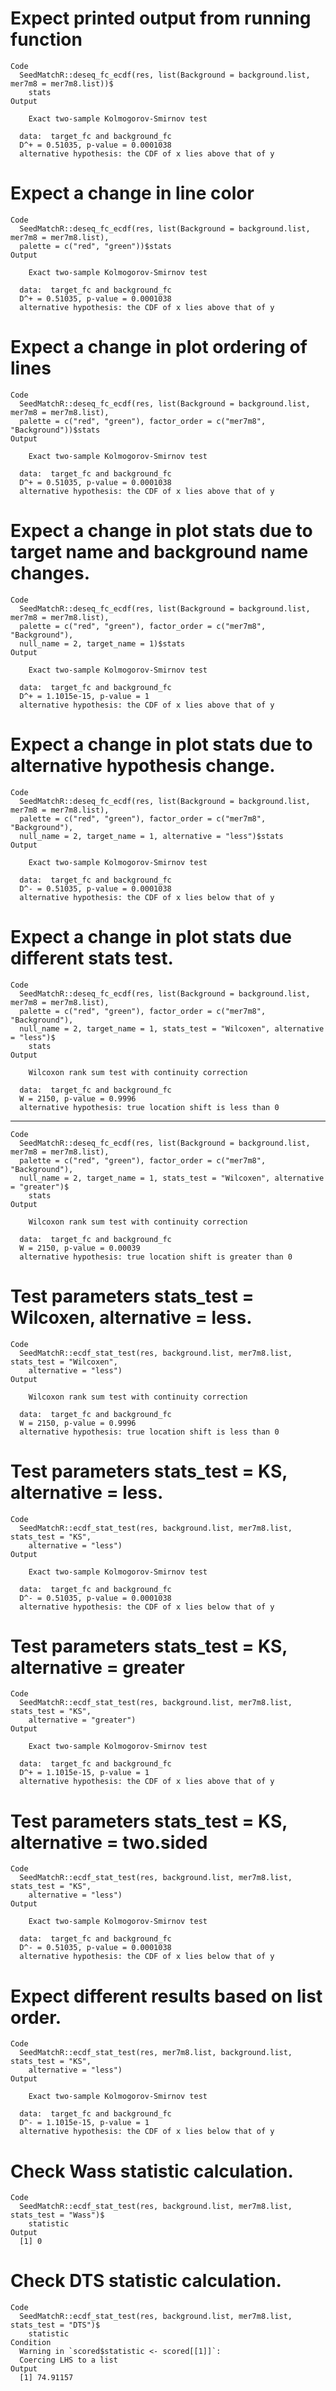 # Expect printed output from running function

    Code
      SeedMatchR::deseq_fc_ecdf(res, list(Background = background.list, mer7m8 = mer7m8.list))$
        stats
    Output
      
      	Exact two-sample Kolmogorov-Smirnov test
      
      data:  target_fc and background_fc
      D^+ = 0.51035, p-value = 0.0001038
      alternative hypothesis: the CDF of x lies above that of y
      

# Expect a change in line color

    Code
      SeedMatchR::deseq_fc_ecdf(res, list(Background = background.list, mer7m8 = mer7m8.list),
      palette = c("red", "green"))$stats
    Output
      
      	Exact two-sample Kolmogorov-Smirnov test
      
      data:  target_fc and background_fc
      D^+ = 0.51035, p-value = 0.0001038
      alternative hypothesis: the CDF of x lies above that of y
      

# Expect a change in plot ordering of lines

    Code
      SeedMatchR::deseq_fc_ecdf(res, list(Background = background.list, mer7m8 = mer7m8.list),
      palette = c("red", "green"), factor_order = c("mer7m8", "Background"))$stats
    Output
      
      	Exact two-sample Kolmogorov-Smirnov test
      
      data:  target_fc and background_fc
      D^+ = 0.51035, p-value = 0.0001038
      alternative hypothesis: the CDF of x lies above that of y
      

# Expect a change in plot stats due to target name and background name changes.

    Code
      SeedMatchR::deseq_fc_ecdf(res, list(Background = background.list, mer7m8 = mer7m8.list),
      palette = c("red", "green"), factor_order = c("mer7m8", "Background"),
      null_name = 2, target_name = 1)$stats
    Output
      
      	Exact two-sample Kolmogorov-Smirnov test
      
      data:  target_fc and background_fc
      D^+ = 1.1015e-15, p-value = 1
      alternative hypothesis: the CDF of x lies above that of y
      

# Expect a change in plot stats due to alternative hypothesis change.

    Code
      SeedMatchR::deseq_fc_ecdf(res, list(Background = background.list, mer7m8 = mer7m8.list),
      palette = c("red", "green"), factor_order = c("mer7m8", "Background"),
      null_name = 2, target_name = 1, alternative = "less")$stats
    Output
      
      	Exact two-sample Kolmogorov-Smirnov test
      
      data:  target_fc and background_fc
      D^- = 0.51035, p-value = 0.0001038
      alternative hypothesis: the CDF of x lies below that of y
      

# Expect a change in plot stats due different stats test.

    Code
      SeedMatchR::deseq_fc_ecdf(res, list(Background = background.list, mer7m8 = mer7m8.list),
      palette = c("red", "green"), factor_order = c("mer7m8", "Background"),
      null_name = 2, target_name = 1, stats_test = "Wilcoxen", alternative = "less")$
        stats
    Output
      
      	Wilcoxon rank sum test with continuity correction
      
      data:  target_fc and background_fc
      W = 2150, p-value = 0.9996
      alternative hypothesis: true location shift is less than 0
      

---

    Code
      SeedMatchR::deseq_fc_ecdf(res, list(Background = background.list, mer7m8 = mer7m8.list),
      palette = c("red", "green"), factor_order = c("mer7m8", "Background"),
      null_name = 2, target_name = 1, stats_test = "Wilcoxen", alternative = "greater")$
        stats
    Output
      
      	Wilcoxon rank sum test with continuity correction
      
      data:  target_fc and background_fc
      W = 2150, p-value = 0.00039
      alternative hypothesis: true location shift is greater than 0
      

# Test parameters stats_test = Wilcoxen, alternative = less.

    Code
      SeedMatchR::ecdf_stat_test(res, background.list, mer7m8.list, stats_test = "Wilcoxen",
        alternative = "less")
    Output
      
      	Wilcoxon rank sum test with continuity correction
      
      data:  target_fc and background_fc
      W = 2150, p-value = 0.9996
      alternative hypothesis: true location shift is less than 0
      

# Test parameters stats_test = KS, alternative = less.

    Code
      SeedMatchR::ecdf_stat_test(res, background.list, mer7m8.list, stats_test = "KS",
        alternative = "less")
    Output
      
      	Exact two-sample Kolmogorov-Smirnov test
      
      data:  target_fc and background_fc
      D^- = 0.51035, p-value = 0.0001038
      alternative hypothesis: the CDF of x lies below that of y
      

# Test parameters stats_test = KS, alternative = greater

    Code
      SeedMatchR::ecdf_stat_test(res, background.list, mer7m8.list, stats_test = "KS",
        alternative = "greater")
    Output
      
      	Exact two-sample Kolmogorov-Smirnov test
      
      data:  target_fc and background_fc
      D^+ = 1.1015e-15, p-value = 1
      alternative hypothesis: the CDF of x lies above that of y
      

# Test parameters stats_test = KS, alternative = two.sided

    Code
      SeedMatchR::ecdf_stat_test(res, background.list, mer7m8.list, stats_test = "KS",
        alternative = "less")
    Output
      
      	Exact two-sample Kolmogorov-Smirnov test
      
      data:  target_fc and background_fc
      D^- = 0.51035, p-value = 0.0001038
      alternative hypothesis: the CDF of x lies below that of y
      

# Expect different results based on list order.

    Code
      SeedMatchR::ecdf_stat_test(res, mer7m8.list, background.list, stats_test = "KS",
        alternative = "less")
    Output
      
      	Exact two-sample Kolmogorov-Smirnov test
      
      data:  target_fc and background_fc
      D^- = 1.1015e-15, p-value = 1
      alternative hypothesis: the CDF of x lies below that of y
      

# Check Wass statistic calculation.

    Code
      SeedMatchR::ecdf_stat_test(res, background.list, mer7m8.list, stats_test = "Wass")$
        statistic
    Output
      [1] 0

# Check DTS statistic calculation.

    Code
      SeedMatchR::ecdf_stat_test(res, background.list, mer7m8.list, stats_test = "DTS")$
        statistic
    Condition
      Warning in `scored$statistic <- scored[[1]]`:
      Coercing LHS to a list
    Output
      [1] 74.91157

